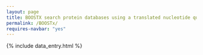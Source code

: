 ```yaml
---
layout: page
title: BOOSTX search protein databases using a translated nucleotide query
permalink: /BOOSTx/
requires-navbar: "yes"
---
```


{% include data_entry.html %}